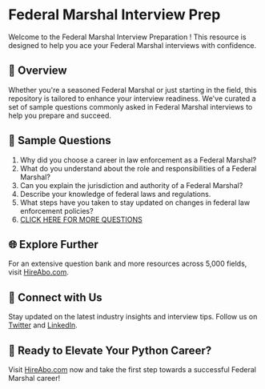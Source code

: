 # Federal Marshal Interview Prep

Welcome to the Federal Marshal Interview Preparation ! This resource is designed to help you ace your Federal Marshal interviews with confidence.

## 🚀 Overview

Whether you're a seasoned Federal Marshal or just starting in the field, this repository is tailored to enhance your interview readiness. We've curated a set of sample questions commonly asked in Federal Marshal interviews to help you prepare and succeed.

## 📝 Sample Questions

1. Why did you choose a career in law enforcement as a Federal Marshal?
2. What do you understand about the role and responsibilities of a Federal Marshal?
3. Can you explain the jurisdiction and authority of a Federal Marshal?
4. Describe your knowledge of federal laws and regulations.
5. What steps have you taken to stay updated on changes in federal law enforcement policies?
6. [CLICK HERE FOR MORE QUESTIONS](https://hireabo.com/job/9_3_47/Federal%20Marshal)

## 🌐 Explore Further

For an extensive question bank and more resources across 5,000 fields, visit [HireAbo.com](https://www.hireabo.com).

## 📱 Connect with Us

Stay updated on the latest industry insights and interview tips. Follow us on [Twitter](https://twitter.com/hireabo) and [LinkedIn](https://www.linkedin.com/in/hire-abo-3609972a8/).

## 🚀 Ready to Elevate Your Python Career?

Visit [HireAbo.com](https://www.hireabo.com) now and take the first step towards a successful Federal Marshal career!
